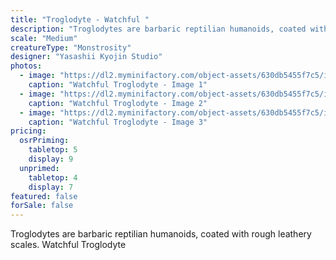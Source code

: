 ```yaml
---
title: "Troglodyte - Watchful "
description: "Troglodytes are barbaric reptilian humanoids, coated with rough leathery scales. Watchful Troglodyte"
scale: "Medium"
creatureType: "Monstrosity"
designer: "Yasashii Kyojin Studio"
photos:
  - image: "https://dl2.myminifactory.com/object-assets/630db5455f7c5/images/720X720-trogoldyte-02-ps.jpg"
    caption: "Watchful Troglodyte - Image 1"
  - image: "https://dl2.myminifactory.com/object-assets/630db5455f7c5/images/720X720-trogoldyte-02-scale.jpg"
    caption: "Watchful Troglodyte - Image 2"
  - image: "https://dl2.myminifactory.com/object-assets/630db5455f7c5/images/720X720-trogoldyte-02b.jpg"
    caption: "Watchful Troglodyte - Image 3"
pricing:
  osrPriming:
    tabletop: 5
    display: 9
  unprimed:
    tabletop: 4
    display: 7
featured: false
forSale: false
---
```


Troglodytes are barbaric reptilian humanoids, coated with rough leathery scales. Watchful Troglodyte